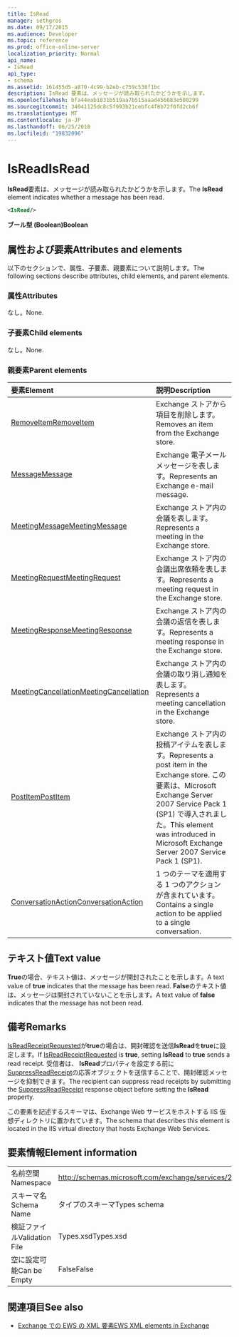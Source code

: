 ```yaml
---
title: IsRead
manager: sethgros
ms.date: 09/17/2015
ms.audience: Developer
ms.topic: reference
ms.prod: office-online-server
localization_priority: Normal
api_name:
- IsRead
api_type:
- schema
ms.assetid: 161455d5-a870-4c99-b2eb-c759c538f1bc
description: IsRead 要素は、メッセージが読み取られたかどうかを示します。
ms.openlocfilehash: bfa44eab1831b519aa7b515aaad456683e580299
ms.sourcegitcommit: 34041125dc8c5f993b21cebfc4f8b72f0fd2cb6f
ms.translationtype: MT
ms.contentlocale: ja-JP
ms.lasthandoff: 06/25/2018
ms.locfileid: "19832096"
---
```

# <a name="isread"></a><span data-ttu-id="d7de0-103">IsRead</span><span class="sxs-lookup"><span data-stu-id="d7de0-103">IsRead</span></span>

<span data-ttu-id="d7de0-104">**IsRead**要素は、メッセージが読み取られたかどうかを示します。</span><span class="sxs-lookup"><span data-stu-id="d7de0-104">The **IsRead** element indicates whether a message has been read.</span></span> 
  
```XML
<IsRead/>
```

 <span data-ttu-id="d7de0-105">**ブール型 (Boolean)**</span><span class="sxs-lookup"><span data-stu-id="d7de0-105">**Boolean**</span></span>
## <a name="attributes-and-elements"></a><span data-ttu-id="d7de0-106">属性および要素</span><span class="sxs-lookup"><span data-stu-id="d7de0-106">Attributes and elements</span></span>

<span data-ttu-id="d7de0-107">以下のセクションで、属性、子要素、親要素について説明します。</span><span class="sxs-lookup"><span data-stu-id="d7de0-107">The following sections describe attributes, child elements, and parent elements.</span></span>
  
### <a name="attributes"></a><span data-ttu-id="d7de0-108">属性</span><span class="sxs-lookup"><span data-stu-id="d7de0-108">Attributes</span></span>

<span data-ttu-id="d7de0-109">なし。</span><span class="sxs-lookup"><span data-stu-id="d7de0-109">None.</span></span>
  
### <a name="child-elements"></a><span data-ttu-id="d7de0-110">子要素</span><span class="sxs-lookup"><span data-stu-id="d7de0-110">Child elements</span></span>

<span data-ttu-id="d7de0-111">なし。</span><span class="sxs-lookup"><span data-stu-id="d7de0-111">None.</span></span>
  
### <a name="parent-elements"></a><span data-ttu-id="d7de0-112">親要素</span><span class="sxs-lookup"><span data-stu-id="d7de0-112">Parent elements</span></span>

|<span data-ttu-id="d7de0-113">**要素**</span><span class="sxs-lookup"><span data-stu-id="d7de0-113">**Element**</span></span>|<span data-ttu-id="d7de0-114">**説明**</span><span class="sxs-lookup"><span data-stu-id="d7de0-114">**Description**</span></span>|
|:-----|:-----|
|[<span data-ttu-id="d7de0-115">RemoveItem</span><span class="sxs-lookup"><span data-stu-id="d7de0-115">RemoveItem</span></span>](removeitem.md) <br/> |<span data-ttu-id="d7de0-116">Exchange ストアから項目を削除します。</span><span class="sxs-lookup"><span data-stu-id="d7de0-116">Removes an item from the Exchange store.</span></span>  <br/> |
|[<span data-ttu-id="d7de0-117">Message</span><span class="sxs-lookup"><span data-stu-id="d7de0-117">Message</span></span>](message-ex15websvcsotherref.md) <br/> |<span data-ttu-id="d7de0-118">Exchange 電子メール メッセージを表します。</span><span class="sxs-lookup"><span data-stu-id="d7de0-118">Represents an Exchange e-mail message.</span></span>  <br/> |
|[<span data-ttu-id="d7de0-119">MeetingMessage</span><span class="sxs-lookup"><span data-stu-id="d7de0-119">MeetingMessage</span></span>](meetingmessage.md) <br/> |<span data-ttu-id="d7de0-120">Exchange ストア内の会議を表します。</span><span class="sxs-lookup"><span data-stu-id="d7de0-120">Represents a meeting in the Exchange store.</span></span>  <br/> |
|[<span data-ttu-id="d7de0-121">MeetingRequest</span><span class="sxs-lookup"><span data-stu-id="d7de0-121">MeetingRequest</span></span>](meetingrequest.md) <br/> |<span data-ttu-id="d7de0-122">Exchange ストア内の会議出席依頼を表します。</span><span class="sxs-lookup"><span data-stu-id="d7de0-122">Represents a meeting request in the Exchange store.</span></span>  <br/> |
|[<span data-ttu-id="d7de0-123">MeetingResponse</span><span class="sxs-lookup"><span data-stu-id="d7de0-123">MeetingResponse</span></span>](meetingresponse.md) <br/> |<span data-ttu-id="d7de0-124">Exchange ストア内の会議の返信を表します。</span><span class="sxs-lookup"><span data-stu-id="d7de0-124">Represents a meeting response in the Exchange store.</span></span>  <br/> |
|[<span data-ttu-id="d7de0-125">MeetingCancellation</span><span class="sxs-lookup"><span data-stu-id="d7de0-125">MeetingCancellation</span></span>](meetingcancellation.md) <br/> |<span data-ttu-id="d7de0-126">Exchange ストア内の会議の取り消し通知を表します。</span><span class="sxs-lookup"><span data-stu-id="d7de0-126">Represents a meeting cancellation in the Exchange store.</span></span>  <br/> |
|[<span data-ttu-id="d7de0-127">PostItem</span><span class="sxs-lookup"><span data-stu-id="d7de0-127">PostItem</span></span>](postitem.md) <br/> |<span data-ttu-id="d7de0-128">Exchange ストア内の投稿アイテムを表します。</span><span class="sxs-lookup"><span data-stu-id="d7de0-128">Represents a post item in the Exchange store.</span></span> <span data-ttu-id="d7de0-129">この要素は、Microsoft Exchange Server 2007 Service Pack 1 (SP1) で導入されました。</span><span class="sxs-lookup"><span data-stu-id="d7de0-129">This element was introduced in Microsoft Exchange Server 2007 Service Pack 1 (SP1).</span></span>  <br/> |
|[<span data-ttu-id="d7de0-130">ConversationAction</span><span class="sxs-lookup"><span data-stu-id="d7de0-130">ConversationAction</span></span>](conversationaction.md) <br/> |<span data-ttu-id="d7de0-131">1 つのテーマを適用する 1 つのアクションが含まれています。</span><span class="sxs-lookup"><span data-stu-id="d7de0-131">Contains a single action to be applied to a single conversation.</span></span>  <br/> |
   
## <a name="text-value"></a><span data-ttu-id="d7de0-132">テキスト値</span><span class="sxs-lookup"><span data-stu-id="d7de0-132">Text value</span></span>

<span data-ttu-id="d7de0-133">**True**の場合、テキスト値は、メッセージが開封されたことを示します。</span><span class="sxs-lookup"><span data-stu-id="d7de0-133">A text value of **true** indicates that the message has been read.</span></span> <span data-ttu-id="d7de0-134">**False**のテキスト値は、メッセージは開封されていないことを示します。</span><span class="sxs-lookup"><span data-stu-id="d7de0-134">A text value of **false** indicates that the message has not been read.</span></span> 
  
## <a name="remarks"></a><span data-ttu-id="d7de0-135">備考</span><span class="sxs-lookup"><span data-stu-id="d7de0-135">Remarks</span></span>

<span data-ttu-id="d7de0-136">[IsReadReceiptRequested](isreadreceiptrequested.md)が**true**の場合は、開封確認を送信**IsRead**を**true**に設定します。</span><span class="sxs-lookup"><span data-stu-id="d7de0-136">If [IsReadReceiptRequested](isreadreceiptrequested.md) is **true**, setting **IsRead** to **true** sends a read receipt.</span></span> <span data-ttu-id="d7de0-137">受信者は、 **IsRead**プロパティを設定する前に[SuppressReadReceipt](suppressreadreceipt.md)の応答オブジェクトを送信することで、開封確認メッセージを抑制できます。</span><span class="sxs-lookup"><span data-stu-id="d7de0-137">The recipient can suppress read receipts by submitting the [SuppressReadReceipt](suppressreadreceipt.md) response object before setting the **IsRead** property.</span></span> 
  
<span data-ttu-id="d7de0-138">この要素を記述するスキーマは、Exchange Web サービスをホストする IIS 仮想ディレクトリに置かれています。</span><span class="sxs-lookup"><span data-stu-id="d7de0-138">The schema that describes this element is located in the IIS virtual directory that hosts Exchange Web Services.</span></span>
  
## <a name="element-information"></a><span data-ttu-id="d7de0-139">要素情報</span><span class="sxs-lookup"><span data-stu-id="d7de0-139">Element information</span></span>

|||
|:-----|:-----|
|<span data-ttu-id="d7de0-140">名前空間</span><span class="sxs-lookup"><span data-stu-id="d7de0-140">Namespace</span></span>  <br/> |http://schemas.microsoft.com/exchange/services/2006/types  <br/> |
|<span data-ttu-id="d7de0-141">スキーマ名</span><span class="sxs-lookup"><span data-stu-id="d7de0-141">Schema Name</span></span>  <br/> |<span data-ttu-id="d7de0-142">タイプのスキーマ</span><span class="sxs-lookup"><span data-stu-id="d7de0-142">Types schema</span></span>  <br/> |
|<span data-ttu-id="d7de0-143">検証ファイル</span><span class="sxs-lookup"><span data-stu-id="d7de0-143">Validation File</span></span>  <br/> |<span data-ttu-id="d7de0-144">Types.xsd</span><span class="sxs-lookup"><span data-stu-id="d7de0-144">Types.xsd</span></span>  <br/> |
|<span data-ttu-id="d7de0-145">空に設定可能</span><span class="sxs-lookup"><span data-stu-id="d7de0-145">Can be Empty</span></span>  <br/> |<span data-ttu-id="d7de0-146">False</span><span class="sxs-lookup"><span data-stu-id="d7de0-146">False</span></span>  <br/> |
   
## <a name="see-also"></a><span data-ttu-id="d7de0-147">関連項目</span><span class="sxs-lookup"><span data-stu-id="d7de0-147">See also</span></span>



- [<span data-ttu-id="d7de0-148">Exchange での EWS の XML 要素</span><span class="sxs-lookup"><span data-stu-id="d7de0-148">EWS XML elements in Exchange</span></span>](ews-xml-elements-in-exchange.md)

